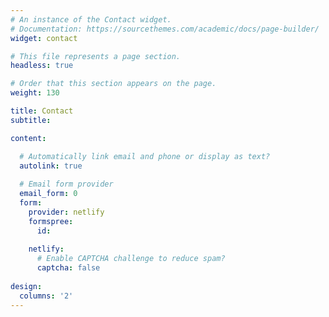 ```yaml
---
# An instance of the Contact widget.
# Documentation: https://sourcethemes.com/academic/docs/page-builder/
widget: contact

# This file represents a page section.
headless: true

# Order that this section appears on the page.
weight: 130

title: Contact
subtitle:

content:

  # Automatically link email and phone or display as text?
  autolink: true
  
  # Email form provider
  email_form: 0
  form:
    provider: netlify
    formspree:
      id:
 
    netlify:
      # Enable CAPTCHA challenge to reduce spam?
      captcha: false
  
design:
  columns: '2'
---
```

